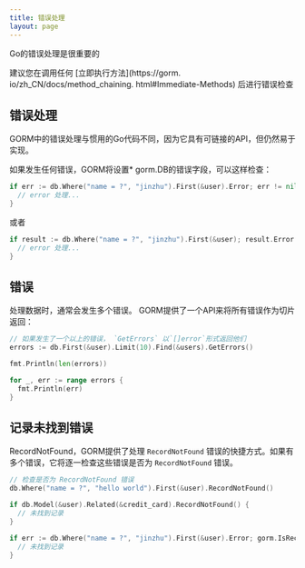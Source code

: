 ```yaml
---
title: 错误处理
layout: page
---
```


Go的错误处理是很重要的

建议您在调用任何 [立即执行方法](https://gorm. io/zh_CN/docs/method_chaining. html#Immediate-Methods) 后进行错误检查

## 错误处理

GORM中的错误处理与惯用的Go代码不同，因为它具有可链接的API，但仍然易于实现。

如果发生任何错误，GORM将设置* gorm.DB的错误字段，可以这样检查：

```go
if err := db.Where("name = ?", "jinzhu").First(&user).Error; err != nil {
  // error 处理...
}
```

或者

```go
if result := db.Where("name = ?", "jinzhu").First(&user); result.Error != nil {
  // error 处理...
}
```

## 错误

处理数据时，通常会发生多个错误。 GORM提供了一个API来将所有错误作为切片返回：

```go
// 如果发生了一个以上的错误， `GetErrors` 以`[]error`形式返回他们
errors := db.First(&user).Limit(10).Find(&users).GetErrors()

fmt.Println(len(errors))

for _, err := range errors {
  fmt.Println(err)
}
```

## 记录未找到错误

RecordNotFound，GORM提供了处理 `RecordNotFound` 错误的快捷方式。如果有多个错误，它将逐一检查这些错误是否为 `RecordNotFound` 错误。

```go
// 检查是否为 RecordNotFound 错误
db.Where("name = ?", "hello world").First(&user).RecordNotFound()

if db.Model(&user).Related(&credit_card).RecordNotFound() {
  // 未找到记录
}

if err := db.Where("name = ?", "jinzhu").First(&user).Error; gorm.IsRecordNotFoundError(err) {
  // 未找到记录
}
```